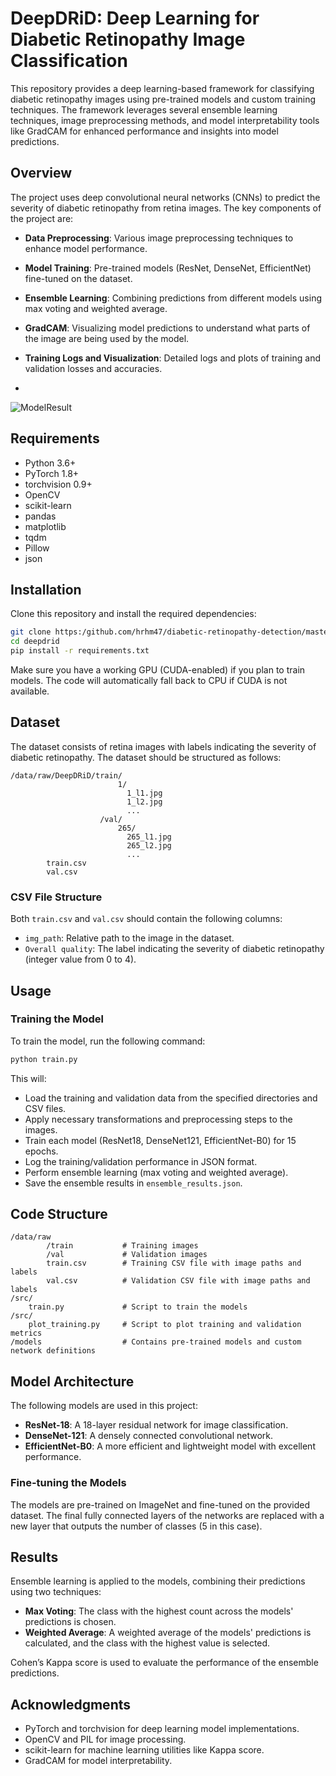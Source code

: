 
# DeepDRiD: Deep Learning for Diabetic Retinopathy Image Classification

This repository provides a deep learning-based framework for classifying diabetic retinopathy images using pre-trained models and custom training techniques. The framework leverages several ensemble learning techniques, image preprocessing methods, and model interpretability tools like GradCAM for enhanced performance and insights into model predictions.

## Overview

The project uses deep convolutional neural networks (CNNs) to predict the severity of diabetic retinopathy from retina images. The key components of the project are:

- **Data Preprocessing**: Various image preprocessing techniques to enhance model performance.
- **Model Training**: Pre-trained models (ResNet, DenseNet, EfficientNet) fine-tuned on the dataset.
- **Ensemble Learning**: Combining predictions from different models using max voting and weighted average.
- **GradCAM**: Visualizing model predictions to understand what parts of the image are being used by the model.
- **Training Logs and Visualization**: Detailed logs and plots of training and validation losses and accuracies.

- 
![ModelResult](diabetic-retinopathy-detection/src/attention_model_results.png)

## Requirements

- Python 3.6+
- PyTorch 1.8+
- torchvision 0.9+
- OpenCV
- scikit-learn
- pandas
- matplotlib
- tqdm
- Pillow
- json

## Installation

Clone this repository and install the required dependencies:

```bash
git clone https:/github.com/hrhm47/diabetic-retinopathy-detection/master
cd deepdrid
pip install -r requirements.txt
```

Make sure you have a working GPU (CUDA-enabled) if you plan to train models. The code will automatically fall back to CPU if CUDA is not available.

## Dataset

The dataset consists of retina images with labels indicating the severity of diabetic retinopathy. The dataset should be structured as follows:

```
/data/raw/DeepDRiD/train/
                        1/
                          1_l1.jpg
                          1_l2.jpg
                          ...
                    /val/
                        265/
                          265_l1.jpg
                          265_l2.jpg
                          ...
        train.csv
        val.csv
```

### CSV File Structure

Both `train.csv` and `val.csv` should contain the following columns:
- `img_path`: Relative path to the image in the dataset.
- `Overall quality`: The label indicating the severity of diabetic retinopathy (integer value from 0 to 4).

## Usage

### Training the Model

To train the model, run the following command:

```bash
python train.py
```

This will:
- Load the training and validation data from the specified directories and CSV files.
- Apply necessary transformations and preprocessing steps to the images.
- Train each model (ResNet18, DenseNet121, EfficientNet-B0) for 15 epochs.
- Log the training/validation performance in JSON format.
- Perform ensemble learning (max voting and weighted average).
- Save the ensemble results in `ensemble_results.json`.

## Code Structure

```
/data/raw
        /train           # Training images
        /val             # Validation images
        train.csv        # Training CSV file with image paths and labels
        val.csv          # Validation CSV file with image paths and labels
/src/
    train.py             # Script to train the models
/src/
    plot_training.py     # Script to plot training and validation metrics
/models                  # Contains pre-trained models and custom network definitions
```

## Model Architecture

The following models are used in this project:
- **ResNet-18**: A 18-layer residual network for image classification.
- **DenseNet-121**: A densely connected convolutional network.
- **EfficientNet-B0**: A more efficient and lightweight model with excellent performance.

### Fine-tuning the Models

The models are pre-trained on ImageNet and fine-tuned on the provided dataset. The final fully connected layers of the networks are replaced with a new layer that outputs the number of classes (5 in this case).

## Results

Ensemble learning is applied to the models, combining their predictions using two techniques:
- **Max Voting**: The class with the highest count across the models' predictions is chosen.
- **Weighted Average**: A weighted average of the models' predictions is calculated, and the class with the highest value is selected.

Cohen’s Kappa score is used to evaluate the performance of the ensemble predictions.


## Acknowledgments

- PyTorch and torchvision for deep learning model implementations.
- OpenCV and PIL for image processing.
- scikit-learn for machine learning utilities like Kappa score.
- GradCAM for model interpretability.

